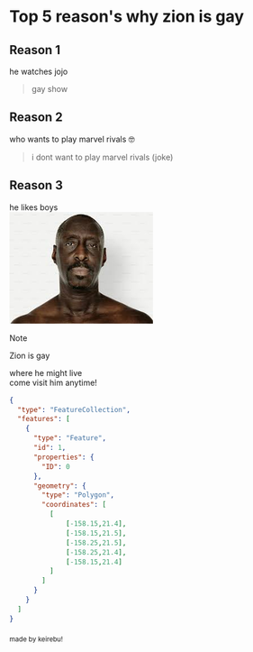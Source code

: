 # Top 5 reason's why zion is **gay**

## Reason 1
he watches jojo
> gay show

## Reason 2
who wants to play marvel rivals 🤓
> i dont want to play marvel rivals (joke)

## Reason 3
he likes boys<br/>
![jojo](https://raw.githubusercontent.com/Keriebu/test.github.io/refs/heads/main/image.png)

> [!NOTE]
> Zion is gay

where he might live<br/>
come visit him anytime!
```geojson
{
  "type": "FeatureCollection",
  "features": [
    {
      "type": "Feature",
      "id": 1,
      "properties": {
        "ID": 0
      },
      "geometry": {
        "type": "Polygon",
        "coordinates": [
          [
              [-158.15,21.4],
              [-158.15,21.5],
              [-158.25,21.5],
              [-158.25,21.4],
              [-158.15,21.4]
          ]
        ]
      }
    }
  ]
}
```

<sub>made by keirebu!</sub>

